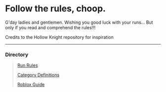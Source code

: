 # Follow the rules, choop.
G'day ladies and gentlemen. Wishing you good luck with your runs... But only if you read and comprehend the rules!!!

Credits to the Hollow Knight repository for inspiration

---

### Directory
> [Run Rules](https://lightwork-speedrunning.github.io/light-work-speedrunning/run_rules.html)
> 
> [Category Definitions](https://lightwork-speedrunning.github.io/light-work-speedrunning/category_definitions.html)
> 
> [Roblox Guide](https://lightwork-speedrunning.github.io/light-work-speedrunning/roblox_guide.html)
